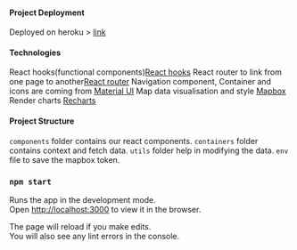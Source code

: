 #### Project Deployment

Deployed on heroku  > [link](https://dashboard.heroku.com/apps/cph-cycling-insights)

#### Technologies

React hooks(functional components)[React hooks](https://reactjs.org/)
React router to link from one page to another[React router](https://reactrouter.com/web/guides/quick-start)
Navigation component, Container and icons are coming from [Material UI](https://material-ui.com)
Map data visualisation and style [Mapbox](https://visgl.github.io/react-map-gl/)
Render charts [Recharts](https://recharts.org/en-US)
 
#### Project Structure
`components` folder contains our react components.
`containers` folder contains context and fetch data.
`utils` folder help in modifying the data.
`env` file to save the mapbox token.

### `npm start`

Runs the app in the development mode.<br />
Open [http://localhost:3000](http://localhost:3000) to view it in the browser.

The page will reload if you make edits.<br />
You will also see any lint errors in the console.

